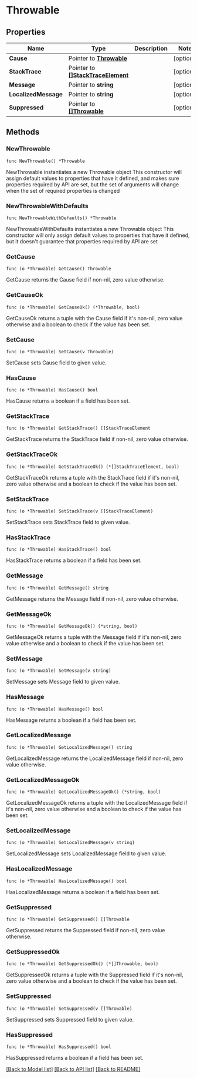 # Throwable

## Properties

Name | Type | Description | Notes
------------ | ------------- | ------------- | -------------
**Cause** | Pointer to [**Throwable**](Throwable.md) |  | [optional] 
**StackTrace** | Pointer to [**[]StackTraceElement**](StackTraceElement.md) |  | [optional] 
**Message** | Pointer to **string** |  | [optional] 
**LocalizedMessage** | Pointer to **string** |  | [optional] 
**Suppressed** | Pointer to [**[]Throwable**](Throwable.md) |  | [optional] 

## Methods

### NewThrowable

`func NewThrowable() *Throwable`

NewThrowable instantiates a new Throwable object
This constructor will assign default values to properties that have it defined,
and makes sure properties required by API are set, but the set of arguments
will change when the set of required properties is changed

### NewThrowableWithDefaults

`func NewThrowableWithDefaults() *Throwable`

NewThrowableWithDefaults instantiates a new Throwable object
This constructor will only assign default values to properties that have it defined,
but it doesn't guarantee that properties required by API are set

### GetCause

`func (o *Throwable) GetCause() Throwable`

GetCause returns the Cause field if non-nil, zero value otherwise.

### GetCauseOk

`func (o *Throwable) GetCauseOk() (*Throwable, bool)`

GetCauseOk returns a tuple with the Cause field if it's non-nil, zero value otherwise
and a boolean to check if the value has been set.

### SetCause

`func (o *Throwable) SetCause(v Throwable)`

SetCause sets Cause field to given value.

### HasCause

`func (o *Throwable) HasCause() bool`

HasCause returns a boolean if a field has been set.

### GetStackTrace

`func (o *Throwable) GetStackTrace() []StackTraceElement`

GetStackTrace returns the StackTrace field if non-nil, zero value otherwise.

### GetStackTraceOk

`func (o *Throwable) GetStackTraceOk() (*[]StackTraceElement, bool)`

GetStackTraceOk returns a tuple with the StackTrace field if it's non-nil, zero value otherwise
and a boolean to check if the value has been set.

### SetStackTrace

`func (o *Throwable) SetStackTrace(v []StackTraceElement)`

SetStackTrace sets StackTrace field to given value.

### HasStackTrace

`func (o *Throwable) HasStackTrace() bool`

HasStackTrace returns a boolean if a field has been set.

### GetMessage

`func (o *Throwable) GetMessage() string`

GetMessage returns the Message field if non-nil, zero value otherwise.

### GetMessageOk

`func (o *Throwable) GetMessageOk() (*string, bool)`

GetMessageOk returns a tuple with the Message field if it's non-nil, zero value otherwise
and a boolean to check if the value has been set.

### SetMessage

`func (o *Throwable) SetMessage(v string)`

SetMessage sets Message field to given value.

### HasMessage

`func (o *Throwable) HasMessage() bool`

HasMessage returns a boolean if a field has been set.

### GetLocalizedMessage

`func (o *Throwable) GetLocalizedMessage() string`

GetLocalizedMessage returns the LocalizedMessage field if non-nil, zero value otherwise.

### GetLocalizedMessageOk

`func (o *Throwable) GetLocalizedMessageOk() (*string, bool)`

GetLocalizedMessageOk returns a tuple with the LocalizedMessage field if it's non-nil, zero value otherwise
and a boolean to check if the value has been set.

### SetLocalizedMessage

`func (o *Throwable) SetLocalizedMessage(v string)`

SetLocalizedMessage sets LocalizedMessage field to given value.

### HasLocalizedMessage

`func (o *Throwable) HasLocalizedMessage() bool`

HasLocalizedMessage returns a boolean if a field has been set.

### GetSuppressed

`func (o *Throwable) GetSuppressed() []Throwable`

GetSuppressed returns the Suppressed field if non-nil, zero value otherwise.

### GetSuppressedOk

`func (o *Throwable) GetSuppressedOk() (*[]Throwable, bool)`

GetSuppressedOk returns a tuple with the Suppressed field if it's non-nil, zero value otherwise
and a boolean to check if the value has been set.

### SetSuppressed

`func (o *Throwable) SetSuppressed(v []Throwable)`

SetSuppressed sets Suppressed field to given value.

### HasSuppressed

`func (o *Throwable) HasSuppressed() bool`

HasSuppressed returns a boolean if a field has been set.


[[Back to Model list]](../README.md#documentation-for-models) [[Back to API list]](../README.md#documentation-for-api-endpoints) [[Back to README]](../README.md)


